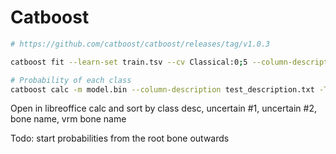 # Catboost

```bash
# https://github.com/catboost/catboost/releases/tag/v1.0.3

catboost fit --learn-set train.tsv --cv Classical:0;5 --column-description train_description.txt --custom-loss="Precision,Recall" --logging-level Verbose --loss-function MultiClass --has-header --rsm 0.05 --od-pval 0.01

# Probability of each class
catboost calc -m model.bin --column-description test_description.txt -T 4 --output-columns "Class,BONE,Probability" --input-path test.tsv  --output-path output.tsv --has-header
```

Open in libreoffice calc and sort by class desc, uncertain #1, uncertain #2, bone name, vrm bone name

Todo: start probabilities from the root bone outwards
